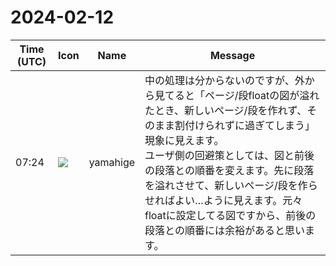 # 2024-02-12

|Time (UTC)|Icon|Name|Message|
|---|---|---|---|
|07:24|![](https://secure.gravatar.com/avatar/fe4feacacd9e5082654778663c7e10a3.jpg?s=72&d=https%3A%2F%2Fa.slack-edge.com%2Fdf10d%2Fimg%2Favatars%2Fava_0012-72.png)|yamahige|中の処理は分からないのですが、外から見てると「ページ/段floatの図が溢れたとき、新しいページ/段を作れず、そのまま割付けられずに過ぎてしまう」現象に見えます。<br>ユーザ側の回避策としては、図と前後の段落との順番を変えます。先に段落を溢れさせて、新しいページ/段を作らせればよい…ように見えます。元々floatに設定してる図ですから、前後の段落との順番には余裕があると思います。|
